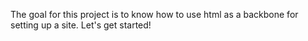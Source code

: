 The goal for this project is to know how to use html as a backbone for setting up a site. Let's get started!  
